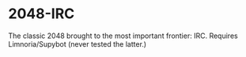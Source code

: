 2048-IRC
========

The classic 2048 brought to the most important frontier: IRC. Requires Limnoria/Supybot (never tested the latter.)

